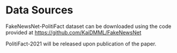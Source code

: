 # Data Sources
FakeNewsNet-PolitiFact dataset can be downloaded using the code provided at https://github.com/KaiDMML/FakeNewsNet

PolitiFact-2021 will be released upon publication of the paper.
